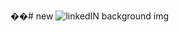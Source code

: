 ��#   n e w 
 
 ![linkedIN background img](https://github.com/user-attachments/assets/ba27a7e1-8b47-4920-bb7b-8bdac0dac772)
